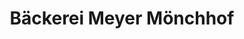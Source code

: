 ---
title: "Bäckerei Meyer Mönchhof"
url: /butjadingen/baeckerei-meyer-moenchhof/
shop: Bäckerei
---